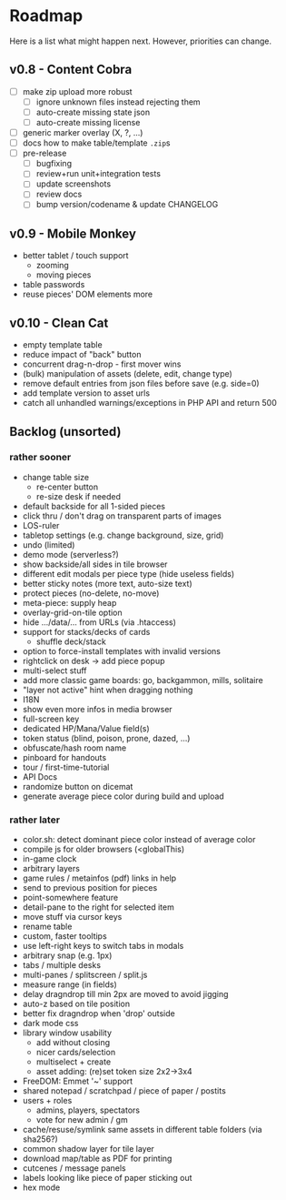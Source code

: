 # Roadmap

Here is a list what might happen next. However, priorities can change.

## v0.8 - Content Cobra

* [ ] make zip upload more robust
  * [ ] ignore unknown files instead rejecting them
  * [ ] auto-create missing state json
  * [ ] auto-create missing license
* [ ] generic marker overlay (X, ?, ...)
* [ ] docs how to make table/template `.zip`s
* [ ] pre-release
  * [ ] bugfixing
  * [ ] review+run unit+integration tests
  * [ ] update screenshots
  * [ ] review docs
  * [ ] bump version/codename & update CHANGELOG

## v0.9 - Mobile Monkey

* better tablet / touch support
  * zooming
  * moving pieces
* table passwords
* reuse pieces' DOM elements more

## v0.10 - Clean Cat

* empty template table
* reduce impact of "back" button
* concurrent drag-n-drop - first mover wins
* (bulk) manipulation of assets (delete, edit, change type)
* remove default entries from json files before save (e.g. side=0)
* add template version to asset urls
* catch all unhandled warnings/exceptions in PHP API and return 500

## Backlog (unsorted)

### rather sooner

* change table size
  * re-center button
  * re-size desk if needed
* default backside for all 1-sided pieces
* click thru / don't drag on transparent parts of images
* LOS-ruler
* tabletop settings (e.g. change background, size, grid)
* undo (limited)
* demo mode (serverless?)
* show backside/all sides in tile browser
* different edit modals per piece type (hide useless fields)
* better sticky notes (more text, auto-size text)
* protect pieces (no-delete, no-move)
* meta-piece: supply heap
* overlay-grid-on-tile option
* hide .../data/... from URLs (via .htaccess)
* support for stacks/decks of cards
  * shuffle deck/stack
* option to force-install templates with invalid versions
* rightclick on desk -> add piece popup
* multi-select stuff
* add more classic game boards: go, backgammon, mills, solitaire
* "layer not active" hint when dragging nothing
* I18N
* show even more infos in media browser
* full-screen key
* dedicated HP/Mana/Value field(s)
* token status (blind, poison, prone, dazed, ...)
* obfuscate/hash room name
* pinboard for handouts
* tour / first-time-tutorial
* API Docs
* randomize button on dicemat
* generate average piece color during build and upload

### rather later

* color.sh: detect dominant piece color instead of average color
* compile js for older browsers (<globalThis)
* in-game clock
* arbitrary layers
* game rules / metainfos (pdf) links in help
* send to previous position for pieces
* point-somewhere feature
* detail-pane to the right for selected item
* move stuff via cursor keys
* rename table
* custom, faster tooltips
* use left-right keys to switch tabs in modals
* arbitrary snap (e.g. 1px)
* tabs / multiple desks
* multi-panes / splitscreen / split.js
* measure range (in fields)
* delay dragndrop till min 2px are moved to avoid jigging
* auto-z based on tile position
* better fix dragndrop when 'drop' outside
* dark mode css
* library window usability
  * add without closing
  * nicer cards/selection
  * multiselect + create
  * asset adding: (re)set token size 2x2->3x4
* FreeDOM: Emmet '~' support
* shared notepad / scratchpad / piece of paper / postits
* users + roles
  * admins, players, spectators
  * vote for new admin / gm
* cache/resuse/symlink same assets in different table folders (via sha256?)
* common shadow layer for tile layer
* download map/table as PDF for printing
* cutcenes / message panels
* labels looking like piece of paper sticking out
* hex mode
